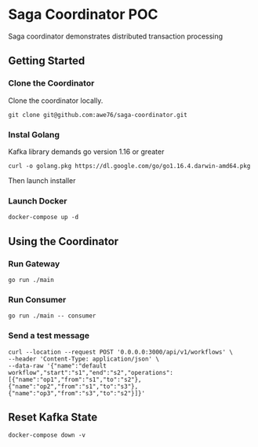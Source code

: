 # Saga Coordinator POC
Saga coordinator demonstrates distributed transaction processing

## Getting Started
### Clone the Coordinator
Clone the coordinator locally.
```shell
git clone git@github.com:awe76/saga-coordinator.git
```

### Instal Golang
Kafka library demands go version 1.16 or greater
```shell
curl -o golang.pkg https://dl.google.com/go/go1.16.4.darwin-amd64.pkg
```
Then launch installer

### Launch Docker
```shell
docker-compose up -d
```

## Using the Coordinator
### Run Gateway
```shell
go run ./main
```

### Run Consumer
```shell
go run ./main -- consumer
```

### Send a test message
```shell
curl --location --request POST '0.0.0.0:3000/api/v1/workflows' \
--header 'Content-Type: application/json' \
--data-raw '{"name":"default workflow","start":"s1","end":"s2","operations":[{"name":"op1","from":"s1","to":"s2"},{"name":"op2","from":"s1","to":"s3"},{"name":"op3","from":"s3","to":"s2"}]}'
```

## Reset Kafka State
 ```shell
 docker-compose down -v
 ```

